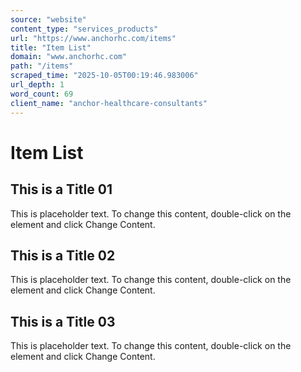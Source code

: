 ```yaml
---
source: "website"
content_type: "services_products"
url: "https://www.anchorhc.com/items"
title: "Item List"
domain: "www.anchorhc.com"
path: "/items"
scraped_time: "2025-10-05T00:19:46.983006"
url_depth: 1
word_count: 69
client_name: "anchor-healthcare-consultants"
---
```


# Item List

## This is a Title 01

This is placeholder text. To change this content, double-click on the element and click Change Content.

## This is a Title 02

This is placeholder text. To change this content, double-click on the element and click Change Content.

## This is a Title 03

This is placeholder text. To change this content, double-click on the element and click Change Content.